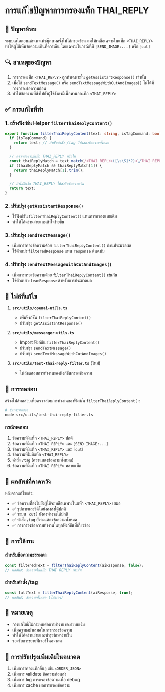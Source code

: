 # การแก้ไขปัญหาการกรองแท็ก THAI_REPLY

## 🚨 ปัญหาที่พบ
ระบบเอไอตอบแชทเพจเฟซบุ๊คบางครั้งไม่ได้กรองข้อความให้เหลือเฉพาะในแท็ก `<THAI_REPLY>` ทำให้ผู้ใช้เห็นข้อความเกินที่ควรเห็น โดยเฉพาะในกรณีที่มี `[SEND_IMAGE:...]` หรือ `[cut]`

## 🔍 สาเหตุของปัญหา
1. การกรองแท็ก `<THAI_REPLY>` ถูกทำเฉพาะใน `getAssistantResponse()` เท่านั้น
2. เมื่อใช้ `sendTextMessage()` หรือ `sendTextMessageWithCutAndImages()` ไม่ได้มีการกรองข้อความก่อน
3. ทำให้ข้อความที่ส่งไปยังผู้ใช้ยังคงมีเนื้อหานอกแท็ก `<THAI_REPLY>`

## ✅ การแก้ไขที่ทำ

### 1. สร้างฟังก์ชัน Helper `filterThaiReplyContent()`
```typescript
export function filterThaiReplyContent(text: string, isTagCommand: boolean = false): string {
  if (isTagCommand) {
    return text; // ถ้าเป็นคำสั่ง /tag ให้แสดงข้อความทั้งหมด
  }
  
  // ตรวจสอบว่ามีแท็ก THAI_REPLY หรือไม่
  const thaiReplyMatch = text.match(/<THAI_REPLY>([\s\S]*?)<\/THAI_REPLY>/);
  if (thaiReplyMatch && thaiReplyMatch[1]) {
    return thaiReplyMatch[1].trim();
  }
  
  // ถ้าไม่มีแท็ก THAI_REPLY ให้ส่งคืนข้อความเดิม
  return text;
}
```

### 2. ปรับปรุง `getAssistantResponse()`
- ใช้ฟังก์ชัน `filterThaiReplyContent()` แทนการกรองแบบเดิม
- ทำให้โค้ดอ่านง่ายและเข้าใจง่ายขึ้น

### 3. ปรับปรุง `sendTextMessage()`
- เพิ่มการกรองข้อความด้วย `filterThaiReplyContent()` ก่อนประมวลผล
- ใช้ตัวแปร `filteredResponse` แทน `response` ต้นฉบับ

### 4. ปรับปรุง `sendTextMessageWithCutAndImages()`
- เพิ่มการกรองข้อความด้วย `filterThaiReplyContent()` เช่นกัน
- ใช้ตัวแปร `cleanResponse` สำหรับการประมวลผล

## 📁 ไฟล์ที่แก้ไข

1. **`src/utils/openai-utils.ts`**
   - เพิ่มฟังก์ชัน `filterThaiReplyContent()`
   - ปรับปรุง `getAssistantResponse()`

2. **`src/utils/messenger-utils.ts`**
   - Import ฟังก์ชัน `filterThaiReplyContent()`
   - ปรับปรุง `sendTextMessage()`
   - ปรับปรุง `sendTextMessageWithCutAndImages()`

3. **`src/utils/test-thai-reply-filter.ts`** (ใหม่)
   - ไฟล์ทดสอบการทำงานของฟังก์ชันกรองข้อความ

## 🧪 การทดสอบ

สร้างไฟล์ทดสอบเพื่อตรวจสอบการทำงานของฟังก์ชัน `filterThaiReplyContent()`:

```bash
# รันการทดสอบ
node src/utils/test-thai-reply-filter.ts
```

### กรณีทดสอบ
1. ข้อความที่มีแท็ก `<THAI_REPLY>` ปกติ
2. ข้อความที่มีแท็ก `<THAI_REPLY>` และ `[SEND_IMAGE:...]`
3. ข้อความที่มีแท็ก `<THAI_REPLY>` และ `[cut]`
4. ข้อความที่ไม่มีแท็ก `<THAI_REPLY>`
5. คำสั่ง `/tag` (ควรแสดงข้อความทั้งหมด)
6. ข้อความที่มีแท็ก `<THAI_REPLY>` หลายแท็ก

## 🎯 ผลลัพธ์ที่คาดหวัง

หลังจากแก้ไขแล้ว:
- ✅ ข้อความที่ส่งไปยังผู้ใช้จะเหลือเฉพาะในแท็ก `<THAI_REPLY>` เสมอ
- ✅ รูปภาพและวิดีโอยังคงส่งได้ปกติ
- ✅ ระบบ `[cut]` ยังคงทำงานได้ปกติ
- ✅ คำสั่ง `/tag` ยังคงแสดงข้อความทั้งหมด
- ✅ การกรองข้อความทำงานในทุกฟังก์ชันที่เกี่ยวข้อง

## 🔧 การใช้งาน

### สำหรับข้อความธรรมดา
```typescript
const filteredText = filterThaiReplyContent(aiResponse, false);
// ผลลัพธ์: ข้อความในแท็ก THAI_REPLY เท่านั้น
```

### สำหรับคำสั่ง /tag
```typescript
const fullText = filterThaiReplyContent(aiResponse, true);
// ผลลัพธ์: ข้อความทั้งหมด (ไม่กรอง)
```

## 📝 หมายเหตุ

- การแก้ไขนี้ไม่กระทบต่อการทำงานของระบบเดิม
- เพิ่มความสม่ำเสมอในการกรองข้อความ
- ทำให้โค้ดอ่านง่ายและบำรุงรักษาง่ายขึ้น
- รองรับการขยายฟีเจอร์ในอนาคต

## 🚀 การปรับปรุงเพิ่มเติมในอนาคต

1. เพิ่มการกรองแท็กอื่นๆ เช่น `<ORDER_JSON>`
2. เพิ่มการ validate ข้อความก่อนส่ง
3. เพิ่มการ log การกรองข้อความเพื่อ debug
4. เพิ่มการ cache ผลการกรองข้อความ
